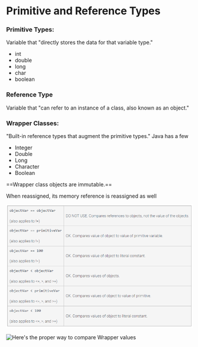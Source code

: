 # Primitive and Reference Types

### Primitive Types:
Variable that "directly stores the data for that variable type."
- int
- double
- long
- char
- boolean

### Reference Type
Variable that "can refer to an instance of a class, also known as an object."

### Wrapper Classes:
"Built-in reference types that augment the primitive types."
Java has a few
- Integer
- Double
- Long
- Character
- Boolean

==Wrapper class objects are immutable.==

When reassigned, its memory reference is reassigned as well

![Here's some comparations of object ref variables](Screenshot.jpg)

![Here's the proper way to compare Wrapper values](Capture2.jpg)
